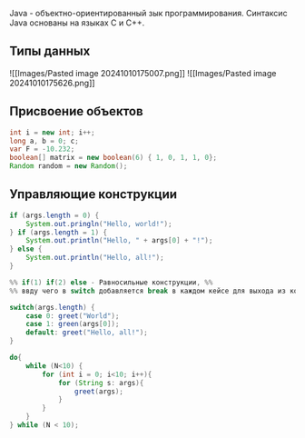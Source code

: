 Java - объектно-ориентированный зык программирования. Синтаксис Java основаны на языках C и C++.
## Типы данных
![[Images/Pasted image 20241010175007.png]]
![[Images/Pasted image 20241010175626.png]]
## Присвоение объектов

```java
int i = new int; i++;
long a, b = 0; c;
var F = -10.232;
boolean[] matrix = new boolean(6) { 1, 0, 1, 1, 0};
Random random = new Random();

```
## Управляющие конструкции
```java
if (args.length = 0) {
	System.out.pringln("Hello, world!");
} if (args.length = 1) {
	System.out.println("Hello, " + args[0] + "!");
} else {
	System.out.println("Hello, all!");
}

%% if(1) if(2) else - Равносильные конструкции, %%
%% ввду чего в switch добавляется break в каждом кейсе для выхода из конструкции%%

switch(args.length) {
	case 0: greet("World");
	case 1: green(args[0]);
	default: greet("Hello, all!");
}

do{
	while (N<10) {
		for (int i = 0; i<10; i++){
			for (String s: args){
				greet(args);
			}
		}
	}
} while (N < 10);

```